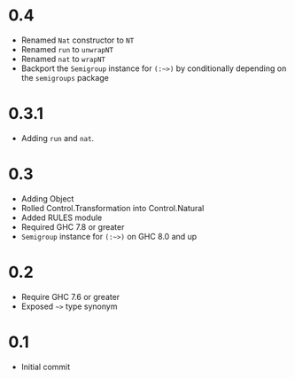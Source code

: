 # 0.4

* Renamed `Nat` constructor to `NT`
* Renamed `run` to `unwrapNT`
* Renamed `nat` to `wrapNT`
* Backport the `Semigroup` instance for `(:~>)` by conditionally depending on
  the `semigroups` package

# 0.3.1
* Adding `run` and `nat`.

# 0.3
* Adding Object
* Rolled Control.Transformation into Control.Natural
* Added RULES module
* Required GHC 7.8 or greater
* `Semigroup` instance for `(:~>)` on GHC 8.0 and up

# 0.2
* Require GHC 7.6 or greater
* Exposed `~>` type synonym

# 0.1
* Initial commit

